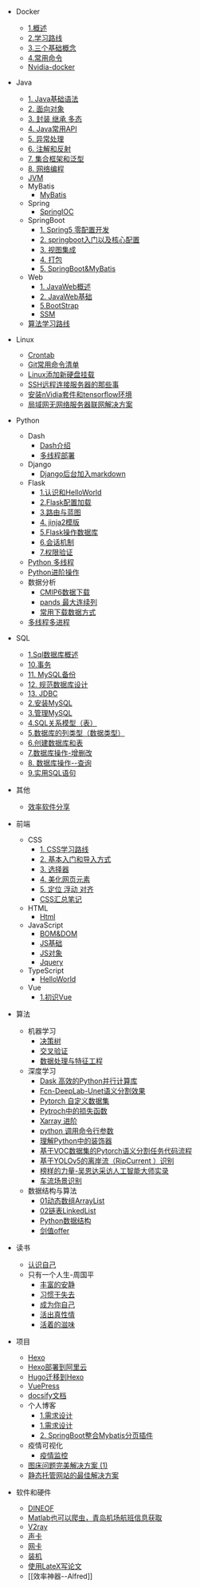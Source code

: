 - Docker
  - [1.概述](././Docker/1.概述.md)
  - [2.学习路线](././Docker/2.学习路线.md)
  - [3.三个基础概念](././Docker/3.三个基础概念.md)
  - [4.常用命令](././Docker/4.常用命令.md)
  - [Nvidia-docker](././Docker/Nvidia-docker.md)
- Java
  - [1. Java基础语法](././Java/1.%20Java基础语法.md)
  - [2. 面向对象](././Java/2.%20面向对象.md)
  - [3. 封装 继承 多态](././Java/3.%20封装%20继承%20多态.md)
  - [4. Java常用API](././Java/4.%20Java常用API.md)
  - [5. 异常处理](././Java/5.%20异常处理.md)
  - [6. 注解和反射](././Java/6.%20注解和反射.md)
  - [7. 集合框架和泛型](././Java/7.%20集合框架和泛型.md)
  - [8. 网络编程](././Java/8.%20网络编程.md)
  - [JVM](././Java/JVM.md)
  - MyBatis
    - [MyBatis](././Java/MyBatis/MyBatis.md)
  - Spring
    - [SpringIOC](././Java/Spring/SpringIOC.md)
  - SpringBoot
    - [1. Spring5 零配置开发](././Java/SpringBoot/1.%20Spring5%20零配置开发.md)
    - [2. springboot入门以及核心配置](././Java/SpringBoot/2.%20springboot入门以及核心配置.md)
    - [3. 视图集成](././Java/SpringBoot/3.%20视图集成.md)
    - [4. 打包](././Java/SpringBoot/4.%20打包.md)
    - [5. SpringBoot&MyBatis](././Java/SpringBoot/5.%20SpringBoot&MyBatis.md)
  - Web
    - [1. JavaWeb概述](././Java/Web/1.%20JavaWeb概述.md)
    - [2. JavaWeb基础](././Java/Web/2.%20JavaWeb基础.md)
    - [5.BootStrap](././Java/Web/5.BootStrap.md)
    - [SSM](././Java/Web/SSM.md)
  - [算法学习路线](././Java/算法学习路线.md)
- Linux
  - [Crontab](././Linux/Crontab.md)
  - [Git常用命令清单](././Linux/Git常用命令清单.md)
  - [Linux添加新硬盘挂载](././Linux/Linux添加新硬盘挂载.md)
  - [SSH远程连接服务器的那些事](././Linux/SSH远程连接服务器的那些事.md)
  - [安装nVidia套件和tensorflow环境](././Linux/安装nVidia套件和tensorflow环境.md)
  - [局域网无网络服务器联网解决方案](././Linux/局域网无网络服务器联网解决方案.md)
- Python
  - Dash
    - [Dash介绍](././Python/Dash/Dash介绍.md)
    - [多线程部署](././Python/Dash/多线程部署.md)
  - Django
    - [Django后台加入markdown](././Python/Django/Django后台加入markdown.md)
  - Flask
    - [1.认识和HelloWorld](././Python/Flask/1.认识和HelloWorld.md)
    - [2.Flask配置加载](././Python/Flask/2.Flask配置加载.md)
    - [3.路由与蓝图](././Python/Flask/3.路由与蓝图.md)
    - [4. jinja2模版](././Python/Flask/4.%20jinja2模版.md)
    - [5.Flask操作数据库](././Python/Flask/5.Flask操作数据库.md)
    - [6.会话机制](././Python/Flask/6.会话机制.md)
    - [7.权限验证](././Python/Flask/7.权限验证.md)
  - [Python 多线程](././Python/Python%20多线程.md)
  - [Python进阶操作](././Python/Python进阶操作.md)
  - 数据分析
    - [CMIP6数据下载](././Python/数据分析/CMIP6数据下载.md)
    - [pands 最大连续列](././Python/数据分析/pands%20最大连续列.md)
    - [常用下载数据方式](././Python/数据分析/常用下载数据方式.md)
  - [多线程多进程](././Python/多线程多进程.md)
- SQL
  - [1.Sql数据库概述](././SQL/1.Sql数据库概述.md)
  - [10.事务](././SQL/10.事务.md)
  - [11. MySQL备份](././SQL/11.%20MySQL备份.md)
  - [12. 规范数据库设计](././SQL/12.%20规范数据库设计.md)
  - [13. JDBC](././SQL/13.%20JDBC.md)
  - [2.安装MySQL](././SQL/2.安装MySQL.md)
  - [3.管理MySQL](././SQL/3.管理MySQL.md)
  - [4.SQL关系模型（表）](././SQL/4.SQL关系模型（表）.md)
  - [5.数据库的列类型（数据类型）](././SQL/5.数据库的列类型（数据类型）.md)
  - [6.创建数据库和表](././SQL/6.创建数据库和表.md)
  - [7.数据库操作-增删改](././SQL/7.数据库操作-增删改.md)
  - [8. 数据库操作--查询](././SQL/8.%20数据库操作--查询.md)
  - [9.实用SQL语句](././SQL/9.实用SQL语句.md)
- 其他
  - [效率软件分享](././其他/效率软件分享.md)
- 前端
  - CSS
    - [1. CSS学习路线](././前端/CSS/1.%20CSS学习路线.md)
    - [2. 基本入门和导入方式](././前端/CSS/2.%20基本入门和导入方式.md)
    - [3. 选择器](././前端/CSS/3.%20选择器.md)
    - [4. 美化网页元素](././前端/CSS/4.%20美化网页元素.md)
    - [5. 定位 浮动 对齐](././前端/CSS/5.%20定位%20浮动%20对齐.md)
    - [CSS汇总笔记](././前端/CSS/CSS汇总笔记.md)
  - HTML
    - [Html](././前端/HTML/Html.md)
  - JavaScript
    - [BOM&DOM](././前端/JavaScript/BOM&DOM.md)
    - [JS基础](././前端/JavaScript/JS基础.md)
    - [JS对象](././前端/JavaScript/JS对象.md)
    - [Jquery](././前端/JavaScript/Jquery.md)
  - TypeScript
    - [HelloWorld](././前端/TypeScript/HelloWorld.md)
  - Vue
    - [1.初识Vue](././前端/Vue/1.初识Vue.md)
- 算法
  - 机器学习
    - [决策树](././算法/机器学习/决策树.md)
    - [交叉验证](././算法/机器学习/交叉验证.md)
    - [数据处理与特征工程](././算法/机器学习/数据处理与特征工程.md)
  - 深度学习
    - [Dask 高效的Python并行计算库](././算法/深度学习/Dask%20高效的Python并行计算库.md)
    - [Fcn-DeepLab-Unet语义分割效果](././算法/深度学习/Fcn-DeepLab-Unet语义分割效果.md)
    - [Pytorch 自定义数据集](././算法/深度学习/Pytorch%20自定义数据集.md)
    - [Pytroch中的损失函数](././算法/深度学习/Pytroch中的损失函数.md)
    - [Xarray 进阶](././算法/深度学习/Xarray%20进阶.md)
    - [python 调用命令行参数](././算法/深度学习/python%20调用命令行参数.md)
    - [理解Python中的装饰器](././算法/深度学习/理解Python中的装饰器.md)
    - [基于VOC数据集的Pytorch语义分割任务代码流程](././算法/深度学习/基于VOC数据集的Pytorch语义分割任务代码流程.md)
    - [基于YOLOv5的离岸流（RipCurrent ）识别](././算法/深度学习/基于YOLOv5的离岸流（RipCurrent%20）识别.md)
    - [榜样的力量-吴恩达采访人工智能大师实录](././算法/深度学习/榜样的力量-吴恩达采访人工智能大师实录.md)
    - [车流场景识别](././算法/深度学习/车流场景识别.md)
  - 数据结构与算法
    - [01动态数组ArrayList](././算法/数据结构与算法/01动态数组ArrayList.md)
    - [02链表LinkedList](././算法/数据结构与算法/02链表LinkedList.md)
    - [Python数据结构](././算法/数据结构与算法/Python数据结构.md)
    - [剑值offer](././算法/数据结构与算法/剑值offer.md)

- 读书
  - [认识自己](././读书/认识自己.md)
  - 只有一个人生-周国平
    - [丰富的安静](././读书/只有一个人生-周国平/丰富的安静.md)
    - [习惯于失去](././读书/只有一个人生-周国平/习惯于失去.md)
    - [成为你自己](././读书/只有一个人生-周国平/成为你自己.md)
    - [活出真性情](././读书/只有一个人生-周国平/活出真性情.md)
    - [活着的滋味](././读书/只有一个人生-周国平/活着的滋味.md)
- 项目
  - [Hexo](././项目/Hexo.md)
  - [Hexo部署到阿里云](././项目/Hexo部署到阿里云.md)
  - [Hugo迁移到Hexo](././项目/Hugo迁移到Hexo.md)
  - [VuePress](././项目/VuePress.md)
  - [docsify文档](././项目/docsify文档.md)
  - 个人博客
    - [1.需求设计](././项目/个人博客/1.需求设计)
    - [1.需求设计](././项目/个人博客/1.需求设计.md)
    - [2. SpringBoot整合Mybatis分页插件](././项目/个人博客/2.%20SpringBoot整合Mybatis分页插件.md)
  - 疫情可视化
    - [疫情监控](././项目/疫情可视化/疫情监控.md)
  - [图床问题完美解决方案 (1)](././项目/图床问题完美解决方案%20(1).md)
  - [静态托管网站的最佳解决方案](././项目/静态托管网站的最佳解决方案.md)
- 软件和硬件
  - [DINEOF](././软件和硬件/DINEOF.md)
  - [Matlab也可以爬虫，青岛机场航班信息获取](././软件和硬件/Matlab也可以爬虫，青岛机场航班信息获取.md)
  - [V2ray](././软件和硬件/V2ray.md)
  - [声卡](././软件和硬件/声卡.md)
  - [网卡](././软件和硬件/网卡.md)
  - [装机](././软件和硬件/装机.md)
  - [使用LateX写论文](././软件和硬件/使用LateX写论文.md)
  - [[效率神器--Alfred]]